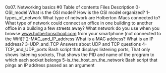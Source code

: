 0x07. Networking basics #0
Table of contents
Files Description
0-OSI_model	What is the OSI model? How is the OSI model organized?
1-types_of_network   What type of network are Holberton iMacs connected to? What type of network could connect an office in one building to another office in a building a few streets away? What network do you use when you browse www.holbertonschool.com from your smartphone (not connected to the Wifi)?
2-MAC_and_IP_address What is a MAC address? What is an IP address?
3-UDP_and_TCP	     Answers about UDP and TCP questions
4-TCP_and_UDP_ports  Bash script that displays listening ports, That only shows listening sockets, That shows the PID and name of the program to which each socket belongs
5-is_the_host_on_the_network	 Bash script that pings an IP address passed as an argument
